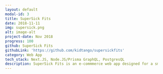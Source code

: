 ```yaml
---
layout: default
modal-id: 3
title: SuperSick Fits
date: 2018-11-11
img: supersick.png
alt: image-alt
project-date: Nov 2018
progress: 100
github: SuperSick Fits
githubLink: 'https://github.com/kidtango/supersickfits'
category: Web App
tech_stack: Next.JS, Node.JS/Prisma GraphQL, PostgresQL
description: SuperSick Fits is an e-commmerce web app designed for a small online store. I get to experiment with creating a GraphQL/Node.JS API with features such as JWT based authentication for user authorization, and building a relational data structure to handle complex business logics. <br><br> The data flow from the backend to the frontend is facilitate by Apollo Server and Client. <strong><a href="https://www.apollographql.com/">Apolo GraphQL</a></strong> provides a more streamline process for querying data, and it replaces many API endpoints with a single versatile query system.
---
```

